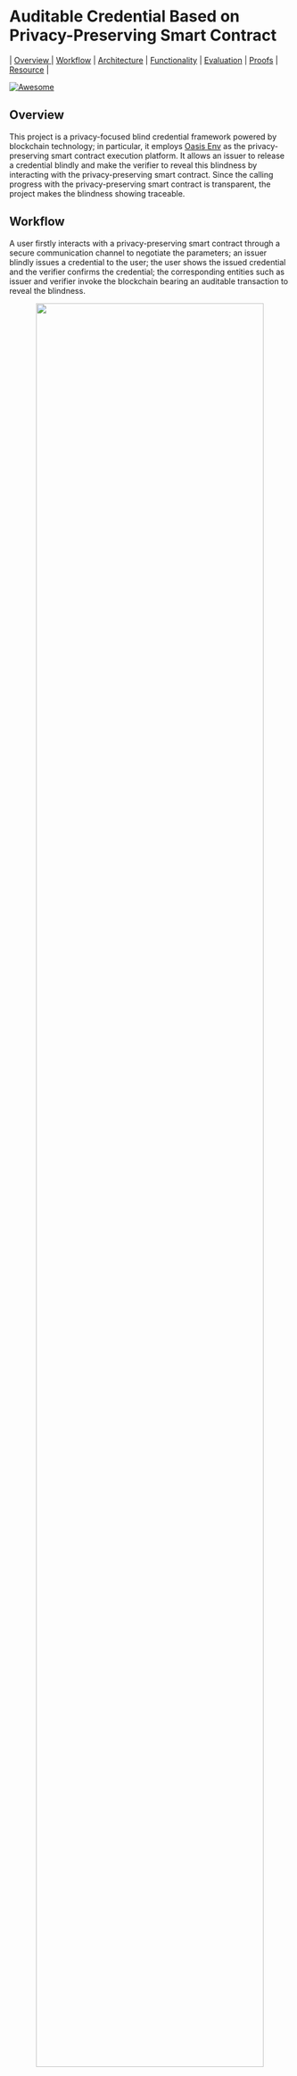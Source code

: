 # Auditable Credential Based on Privacy-Preserving Smart Contract


| <a href="#overview"> Overview </a> | <a href="#workflow">Workflow</a> | <a href="#architecture">Architecture</a> | <a href="#architecture">Functionality</a> | <a href="#evaluation">Evaluation</a> | <a href="#proofs">Proofs</a> | <a href="#resource">Resource</a> |

[![Awesome](https://cdn.rawgit.com/sindresorhus/awesome/d7305f38d29fed78fa85652e3a63e154dd8e8829/media/badge.svg)](https://github.com/sindresorhus/awesome)

## Overview
This project is a privacy-focused blind credential framework powered by blockchain technology;  in particular, it employs [Oasis Env](https://www.oasislabs.com/) as the privacy-preserving smart contract execution platform.  It allows an issuer to release a credential blindly and make the verifier to reveal this blindness by interacting with the privacy-preserving smart contract. Since the calling progress with the privacy-preserving smart contract is transparent, the project makes the blindness showing traceable.


## Workflow

A user firstly interacts with a privacy-preserving smart contract through a secure communication channel to negotiate the parameters; an issuer blindly issues a credential to the user; the user shows the issued credential and the verifier confirms the credential; the corresponding entities such as issuer and verifier invoke the blockchain bearing an auditable transaction to reveal the blindness.

<!-- ![workflow](./images/workflow.png) -->

<div align="center">
<img src="./images/workflow.png" width = "90%"/>
</div>


This process is implemented as five main functionalities in our system: parameter preparation, credential issuing, credential verifying, identity tracing and credential tracing. Among them, the protocols of identity tracing and credential tracing are executed on blockchain, while the protocols of credential issuing and credential verifying are executed locally(independent of blockchain). The details are shown as follows:

|    Functionality |Description |Remark                         |
|----------------|-------------------------------|-----------------------------|
|Parameter preparation|Preparing the parameters such the p q and the order of the Group.| **on-line blockchain**         |
|Credential issuing |Blindly issuing credentials without knowing users' identity. |off-line blockchain|
|Credential verifying|Verifying credentials by the Verifier|off-line blockchain|
|Identity tracing|Tracing identity by giving the credential.|**on-line blockchain**|
|Credential tracing|Tracing credential by giving the credential identity.|**on-line blockchain**|


## Architecture

Two architectures are given in our implementation: the integration server and micro service. 

### Integration server 

An integration server [2] is a type of server that enables the integration and interaction of different operating systems, application and services within an enterprise IT environment. It enables applications and services to communicate with each other, regardless of their underlying platform. It eliminates compatibility and interoperability issues between different platforms.

As it is shown below, the server is built with [express](https://github.com/expressjs/express), which is one of the most popular frameworks for web developers.
In terms of cryptosystems, a powerful framework called [charm](https://github.com/JHUISI/charm) is employed.
To share data between these two different modules, we utilize [thrift](https://github.com/apache/thrift) (a lightweight RPC framework) for inter data communication.

<!--![Architecture](./images/Architecture.jpg)-->

<div align="center">
<img src="./images/Architecture.jpg" width = "90%"/>
</div>

We suggest using docker to deploy the integration server.

```
docker pull aowatchsea/blindca
docker run -t -i -p 443:8080 aowatchsea/blindca
start.sh
```


### Micro service

Microservice [2] architecture allows the system to be implemented in different programming languages and be deployed independently. As it is shown in the following illustration, the microservice architecture is represented as two independent services collaborating as one system: Credential issuing/verifying service and Credential tracing service. Credential issuing/verifying service is implemented by Python, while credential tracing service is implemented by NodeJs.

<div align="center">
<img src="./images/Architecture1.png" width = "90%"/>
</div>

## Evaluation

### Performance testing
This table shows the average testing time (in seconds) for each procedure (**1000 rounds**) under different security parameters (Elliptic Curves 192, Elliptic Curves 256, Integers Group 256, Integers Group 1024). 

> All experiments are conducted on a Dell precision 3630 tower with 16GB of RAM and one 3.7GHz six core i7-8700K processors running Ubuntu 18.04.

For more details, we refer the reader to [Elliptic_Curves_192_result](./test/result/ECC_192_result.csv), [Elliptic_Curves_256_result](./test/result/ECC_256_result.csv), [Integers_Group_256_result](./test/result/DL_256_result.csv), [Integers_Group_1024_result](./test/result/DL_1024_result.csv).

||Parameter preparation|Credential issuing|Credential verifying |Identity tracing|Credential tracing| 
|:-:|:-:|:-:|:-:|:-:|:-:| 
|Elliptic Curves 192|0.00052|0.00454|0.00141|0.00391|0.00216| 
|Elliptic Curves 256|0.00084|0.00740|0.00232|0.00455|0.00306| 
|Integers Group 256 |0.02839|0.000245|0.00008|0.00041|0.00038|
|Integers Group 1024|2.28698|0.006368|0.00296|&times;|&times;|

~~Unfortunately, due to the limitation of the timestamp in the smart contract, the performance approach for [Credential tracing] and [Identity tracing] is relatively rough. This approach is represented as the total client waiting time excluding the network request and response time.~~

We use a simulation-based testing approach to test the code execution in a smart contract. We first simulate the network request and response time NT1 with calling an empty function in the smart contract. Then, we simulate the network request and response time NT2 with calling a function that covers the code. Lastly, the code execution time is represented as NT2 getting rid of NT1. The below picture shows the part of the test record according to our new testing method.

<div align="center">
<img src="./images/test.png" width = "90%"/>
</div>

### Latency testing

Latency is an essential consideration for adopting a blockchain based system - too much latency may discourage the user from employing such kind of system. In our prototype,  the latency time includes blockchain confirming time T2 and the network request time T1 and response time T3 which is shown as follows:

<div align="center">
<img src="./images/delay.png" width = "45%"/>
</div>

<div align="center"> <a href="https://www.codecogs.com/eqnedit.php?latex=T_{total}&space;=&space;T_{1}&space;&plus;&space;T_{2}&space;&plus;&space;T_{3}" target="_blank"><img src="https://latex.codecogs.com/gif.latex?T_{total}&space;=&space;T_{1}&space;&plus;&space;T_{2}&space;&plus;&space;T_{3}" title="T_{total} = T_{1} + T_{2} + T_{3}" /></a> </div>
 

> Latency testing of credential issuing and credential verifying are not covered in the table since these operations are executed independently from blockchain.

||Contract deployment |Parameter preparation |Identity tracing|Credential tracing| 
|:-:|:-:|:-:|:-:|:-:|
|Elliptic Curves 192|14.104|12.346|16.678|16.052| 
|Elliptic Curves 256|15.213|14.781|17.538|18.905| 
|Integers Group 256|12.563|11.327|12.870|15.659|
|Integers Group 1024|13.263|&times;|&times;|&times;| 

### Cost testing
Our project is based on [Oasis Env](https://www.oasislabs.com/). In this stage their coin is used at no costs. However, the gas of the related operations is still evaluated to prove that this cost is acceptable even if it will have intrinsic value in the future.

> Similar to the above latency testing, the cost testing of credential issuing and credential verifying are not covered in the table since these operations are executed independently from  blockchain.

||Contract deployment |Parameter preparation |Identity tracing|Credential tracing| 
|:-:|:-:|:-:|:-:|:-:|
|Elliptic Curves 192|0.000264|0.00020|0.002930|0.002979| 
|Elliptic Curves 256|0.000264|0.00020|0.003889|0.003902| 
|Integers Group 256|0.000157|0.000139|0.000060|0.000051| 
|Integers Group 1024|0.000157|&times;|&times;|&times;|



## Proofs

Game based Cryptographic Proofs


## Resource

1. Project page [auditable-credential-webpage](https://auditable-credential.github.io/auditable-credential-webpage/)
2. Documentation [auditable-credential-documentation](https://typex-1.github.io/auditable-credential-documentation/)
3. Performance testing records
   * Elliptic Curves version [Elliptic_Curves_192_result](./test/result/ECC_192_result.csv), [Elliptic_Curves_256_result](./test/result/ECC_256_result.csv).
   * Integers Group version [Integers_Group_256_result](./test/result/DL_256_result.csv), [Integers_Group_1024_result](./test/result/DL_1024_result.csv).
4. Delay & Cost testing records  [transactions in Oasis Devnet](<https://blockexplorer.oasiscloud.io/address/0xc0da132a37c52f7c244e5e02ca79e4f3c8d116ea/transactions>)

## Reference

[1] <https://searchcio.techtarget.com/definition/integration-server>  
[2] <https://microservices.io/>


   
